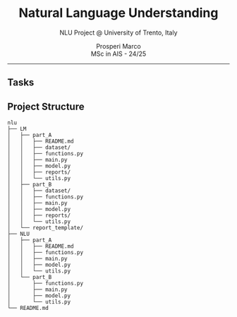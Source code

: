 <p align='center'>
    <h1 align="center">Natural Language Understanding</h1>
    <p align="center">
    NLU Project @ University of Trento, Italy
    </p>
    <p align='center'>
      Prosperi Marco <br>
      MSc in AIS - 24/25
    </p>   
</p>

---
## Tasks

## Project Structure
```
nlu
├── LM
│   ├── part_A
│   │   ├── README.md
│   │   ├── dataset/
│   │   ├── functions.py
│   │   ├── main.py
│   │   ├── model.py
│   │   ├── reports/
│   │   └── utils.py
│   ├── part_B
│   │   ├── dataset/
│   │   ├── functions.py
│   │   ├── main.py
│   │   ├── model.py
│   │   ├── reports/
│   │   └── utils.py
│   └── report_template/
├── NLU
│   ├── part_A
│   │   ├── README.md
│   │   ├── functions.py
│   │   ├── main.py
│   │   ├── model.py
│   │   └── utils.py
│   └── part_B
│       ├── functions.py
│       ├── main.py
│       ├── model.py
│       └── utils.py
└── README.md
```
